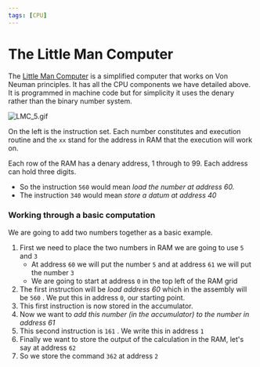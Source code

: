 ```yaml
---
tags: [CPU]
---
```


# The Little Man Computer

The [Little Man Computer]() is a simplified computer that works on Von Neuman
principles. It has all the CPU components we have detailed above. It is
programmed in machine code but for simplicity it uses the denary rather than the
binary number system.

![LMC_5.gif](static/LMC_5.gif)

On the left is the instruction set. Each number constitutes and execution
routine and the `xx` stand for the address in RAM that the execution will work
on.

Each row of the RAM has a denary address, 1 through to 99. Each address can hold
three digits.

- So the instruction `560` would mean _load the number at address 60._
- The instruction `340` would mean _store a datum at address 40_

### Working through a basic computation

We are going to add two numbers together as a basic example.

1. First we need to place the two numbers in RAM we are going to use `5` and `3`
   - At address `60` we will put the number `5` and at address `61` we will put
     the number `3`
   - We are going to start at address `0` in the top left of the RAM grid
1. The first instruction will be _load address 60_ which in the assembly will be
   `560` . We put this in address `0`, our starting point.
1. This first instruction is now stored in the accumulator.
1. Now we want to _add this number (in the accumulator) to the number in address
   61_
1. This second instruction is `161` . We write this in address `1`
1. Finally we want to store the output of the calculation in the RAM, let's say
   at address `62`
1. So we store the command `362` at address `2`
